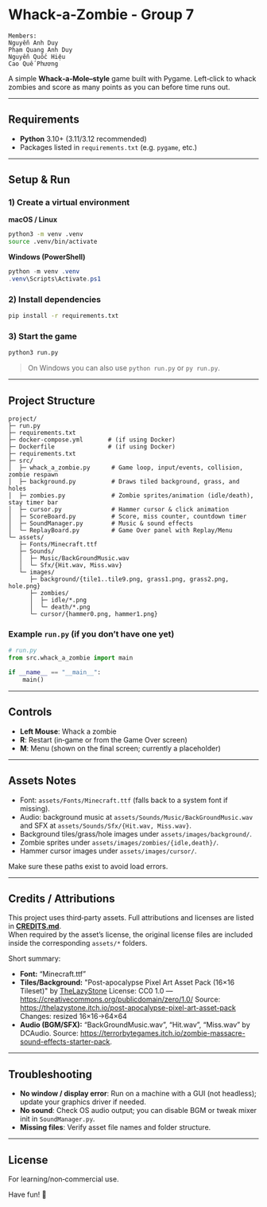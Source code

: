 # Whack‑a‑Zombie - Group 7
```
Members:
Nguyễn Anh Duy
Phạm Quang Anh Duy
Nguyễn Quốc Hiệu
Cao Quế Phương
```

A simple **Whack‑a‑Mole–style** game built with Pygame. Left‑click to whack zombies and score as many points as you can before time runs out.

---

## Requirements
- **Python** 3.10+ (3.11/3.12 recommended)
- Packages listed in `requirements.txt` (e.g. `pygame`, etc.)

---

## Setup & Run

### 1) Create a virtual environment
**macOS / Linux**
```bash
python3 -m venv .venv
source .venv/bin/activate
```

**Windows (PowerShell)**
```powershell
python -m venv .venv
.venv\Scripts\Activate.ps1
```

### 2) Install dependencies
```bash
pip install -r requirements.txt
```

### 3) Start the game
```bash
python3 run.py
```
> On Windows you can also use `python run.py` or `py run.py`.

---

## Project Structure

```
project/
├─ run.py
├─ requirements.txt
├─ docker-compose.yml       # (if using Docker)
├─ Dockerfile               # (if using Docker)
├─ requirements.txt
├─ src/
│  ├─ whack_a_zombie.py      # Game loop, input/events, collision, zombie respawn
│  ├─ background.py          # Draws tiled background, grass, and holes
│  ├─ zombies.py             # Zombie sprites/animation (idle/death), stay timer bar
│  ├─ cursor.py              # Hammer cursor & click animation
│  ├─ ScoreBoard.py          # Score, miss counter, countdown timer
│  ├─ SoundManager.py        # Music & sound effects
│  └─ ReplayBoard.py         # Game Over panel with Replay/Menu
└─ assets/
   ├─ Fonts/Minecraft.ttf
   ├─ Sounds/
   │  ├─ Music/BackGroundMusic.wav
   │  └─ Sfx/{Hit.wav, Miss.wav}
   └─ images/
      ├─ background/{tile1..tile9.png, grass1.png, grass2.png, hole.png}
      ├─ zombies/
      │  ├─ idle/*.png
      │  └─ death/*.png
      └─ cursor/{hammer0.png, hammer1.png}
```

### Example `run.py` (if you don’t have one yet)
```python
# run.py
from src.whack_a_zombie import main

if __name__ == "__main__":
    main()
```

---

## Controls
- **Left Mouse**: Whack a zombie
- **R**: Restart (in‑game or from the Game Over screen)
- **M**: Menu (shown on the final screen; currently a placeholder)

---

## Assets Notes
- Font: `assets/Fonts/Minecraft.ttf` (falls back to a system font if missing).
- Audio: background music at `assets/Sounds/Music/BackGroundMusic.wav` and SFX at `assets/Sounds/Sfx/{Hit.wav, Miss.wav}`.
- Background tiles/grass/hole images under `assets/images/background/`.
- Zombie sprites under `assets/images/zombies/{idle,death}/`.
- Hammer cursor images under `assets/images/cursor/`.

Make sure these paths exist to avoid load errors.


---

## Credits / Attributions
This project uses third‑party assets. Full attributions and licenses are listed in **[CREDITS.md](./CREDITS.md)**.  
When required by the asset’s license, the original license files are included inside the corresponding `assets/*` folders.

Short summary: 
- **Font:** “Minecraft.ttf” 
- **Tiles/Background:** "Post-apocalypse Pixel Art Asset Pack (16×16 Tileset)" by [TheLazyStone](https://thelazystone.itch.io/)
  License: CC0 1.0 — https://creativecommons.org/publicdomain/zero/1.0/
  Source: https://thelazystone.itch.io/post-apocalypse-pixel-art-asset-pack
  Changes: resized 16×16→64×64
- **Audio (BGM/SFX):** “BackGroundMusic.wav”, “Hit.wav”, “Miss.wav” by DCAudio. Source: https://terrorbytegames.itch.io/zombie-massacre-sound-effects-starter-pack. 

---

## Troubleshooting
- **No window / display error**: Run on a machine with a GUI (not headless); update your graphics driver if needed.
- **No sound**: Check OS audio output; you can disable BGM or tweak mixer init in `SoundManager.py`.
- **Missing files**: Verify asset file names and folder structure.

---

## License
For learning/non‑commercial use.

Have fun! 🎯
